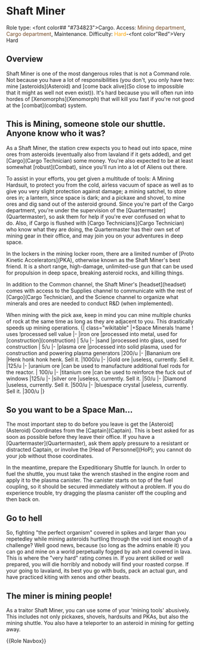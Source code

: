 # Shaft Miner
Role type: <font color## "#734823">Cargo</font>. Access: <font color="#734823">Mining department</font>, <font color="#734823">Cargo department</font>, Maintenance. Difficulty: <font color="Orange">Hard</font>-<font color"Red">Very Hard</font>


## Overview

Shaft Miner is one of the most dangerous roles that is not a Command role. Not because you have a lot of responsibilities (you don't, you only have two: mine \[asteroids](Asteroid) and \[come back alive](So close to impossible that it might as well not even exist)). It's hard because you will often run into hordes of \[Xenomorphs](Xenomorph) that will kill you fast if you're not good at the \[combat](combat) system.


## This is Mining, someone stole our shuttle. Anyone know who it was?


As a Shaft Miner, the station crew expects you to head out into space, mine ores from asteroids (eventually also from lavaland if it gets added), and get \[Cargo](Cargo Technician) some money. You're also expected to be at least somewhat \[robust](Combat), since you'll run into a lot of Aliens out there.

To assist in your efforts, you get given a multitude of tools: A Mining Hardsuit, to protect you from the cold, airless vacuum of space as well as to give you very slight protection against damage; a mining satchel, to store ores in; a lantern, since space is dark; and a pickaxe and shovel, to mine ores and dig sand out of the asteroid ground. Since you're part of the Cargo department, you're under the supervision of the \[Quartermaster](Quartermaster), so ask them for help if you're ever confused on what to do. Also, if Cargo is flushed with \[Cargo Technicians](Cargo Technician) who know what they are doing, the Quartermaster has their own set of mining gear in their office, and may join you on your adventures in deep space.

In the lockers in the mining locker room, there are a limited number of \[Proto Kinetic Accelerators](PKA), otherwise known as the Shaft Miner's best friend. It is a short range, high-damage, unlimited-use gun that can be used for propulsion in deep space, breaking asteroid rocks, and killing things.

In addition to the Common channel, the Shaft Miner's \[headset](headset) comes with access to the Supplies channel to communicate with the rest of \[Cargo](Cargo Technician), and the Science channel to organize what minerals and ores are needed to conduct R&D (when implemented).

When mining with the pick axe, keep in mind you can mine multiple chunks of rock at the same time as long as they are adjacent to you. This drastically speeds up mining operations.
{| class="wikitable"
|+Space Minerals
!name
! uses
!processed sell value
|-
|iron ore
|processed into metal, used for \[construction](construction)
| 5/u
|-
|sand
|processed into glass, used for construction
| 5/u
|-
|plasma ore
|processed into solid plasma, used for construction and powering plasma generators
|200/u
|-
|Bananium ore
|Henk honk honk henk. Sell it.
|1000/u
|-
|Gold ore
|useless, currently. Sell it.
|125/u
|-
|uranium ore
|can be used to manufacture additional fuel rods for the reactor.
| 100/u
|-
|titanium ore
|can be used to reinforce the fuck out of windows
|125/u
|-
|silver ore
|useless, currently. Sell it.
|50/u
|-
|Diamond
|useless, currently. Sell it.
|500/u
|-
|bluespace crystal
|useless, currently. Sell it.
|300/u
|}

## So you want to be a Space Man...


The most important step to do before you leave is get the \[Asteroid](Asteroid) Coordinates from the \[Captain](Captain). This is best asked for as soon as possible before they leave their office. If you have a \[Quartermaster](Quartermaster), ask them apply pressure to a resistant or distracted Captain, or involve the \[Head of Personnel](HoP); you cannot do your job without those coordinates.

In the meantime, prepare the Expeditionary Shuttle for launch. In order to fuel the shuttle, you must take the wrench stashed in the engine room and apply it to the plasma canister. The canister starts on top of the fuel coupling, so it should be secured immediately without a problem. If you do experience trouble, try dragging the plasma canister off the coupling and then back on.

## Go to hell
So, fighting "the perfect organism" covered in spikes and larger than you repetedley while mining asteroids hurtling through the void isnt enough of a challenge? Well good news, because (so long as the admins enable it) you can go and mine on a world perpetually fogged by ash and covered in lava. This is where the "very hard" rating comes in. If you arent skilled or well prepared, you will die horribly and nobody will find your roasted corpse. If your going to lavaland, its best you go with buds, pack an actual gun, and have practiced kiting with xenos and other beasts.

## The miner is mining people!

As a traitor Shaft Miner, you can use some of your 'mining tools' abusively. This includes not only pickaxes, shovels, hardsuits and PKAs, but also the mining shuttle. You also have a teleporter to an asteroid in mining for getting away.

{{Role Navbox}}
